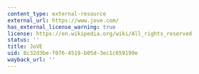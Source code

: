 ```yaml
---
content_type: external-resource
external_url: https://www.jove.com/
has_external_license_warning: true
license: https://en.wikipedia.org/wiki/All_rights_reserved
status: ''
title: JoVE
uid: 8c32d3be-f076-4519-b05d-3ec1c659199e
wayback_url: ''
---
```

